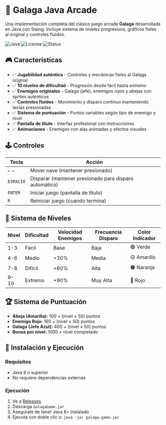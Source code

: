 # 🚀 Galaga Java Arcade

Una implementación completa del clásico juego arcade **Galaga** desarrollada en Java con Swing. Incluye sistema de niveles progresivos, gráficos fieles al original y controles fluidos.

![Java](https://img.shields.io/badge/Java-17+-orange.svg)
![License](https://img.shields.io/badge/License-MIT-blue.svg)
![Status](https://img.shields.io/badge/Status-Incomplete-red.svg)

## 🎮 Características

- ✅ **Jugabilidad auténtica** - Controles y mecánicas fieles al Galaga original
- ✅ **10 niveles de dificultad** - Progresión desde fácil hasta extremo
- ✅ **Enemigos originales** - Galaga (jefe), enemigos rojos y abejas con sprites auténticos
- ✅ **Controles fluidos** - Movimiento y disparo continuo manteniendo teclas presionadas
- ✅ **Sistema de puntuación** - Puntos variables según tipo de enemigo y nivel
- ✅ **Pantalla de título** - Interfaz profesional con instrucciones
- ✅ **Animaciones** - Enemigos con alas animadas y efectos visuales

## 🕹️ Controles

| Tecla | Acción |
|-------|--------|
| `←` `→` | Mover nave (mantener presionado) |
| `ESPACIO` | Disparar (mantener presionado para disparo automático) |
| `ENTER` | Iniciar juego (pantalla de título) |
| `R` | Reiniciar juego (cuando termina) |

## 🎯 Sistema de Niveles

| Nivel | Dificultad | Velocidad Enemigos | Frecuencia Disparo | Color Indicador |
|-------|------------|-------------------|-------------------|-----------------|
| 1-3   | Fácil      | Base              | Baja              | 🟢 Verde       |
| 4-6   | Medio      | +30%              | Media             | 🟡 Amarillo    |
| 7-8   | Difícil    | +60%              | Alta              | 🟠 Naranja     |
| 9-10  | Extremo    | +90%              | Muy Alta          | 🔴 Rojo        |

## 🏆 Sistema de Puntuación

- **Abeja (Amarilla):** 100 + (nivel × 50) puntos
- **Enemigo Rojo:** 160 + (nivel × 50) puntos  
- **Galaga (Jefe Azul):** 400 + (nivel × 50) puntos
- **Bonus por nivel:** 1000 × nivel completado

## 🚀 Instalación y Ejecución

### Requisitos
- Java 8 o superior
- No requiere dependencias externas

### Ejecución
1. Ve a [Releases](https://github.com/Gabriel-dev-hub/Galaga-Java-Arcade/tree/main/Releases)
2. Descarga `GalagaGame.jar`
3. Asegúrate de tener Java 8+ instalado
4. Ejecuta con doble clic o: `java -jar galaga-game.jar`

